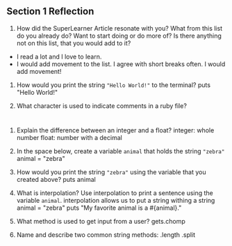## Section 1 Reflection

1. How did the SuperLearner Article resonate with you? What from this list do you already do? Want to start doing or do more of? Is there anything not on this list, that you would add to it?
  * I read a lot and I love to learn.
  * I would add movement to the list.  I agree with short breaks often.  I would add movement!
  
1. How would you print the string `"Hello World!"` to the terminal?
puts "Hello World!"

1. What character is used to indicate comments in a ruby file?
#

1. Explain the difference between an integer and a float?
integer: whole number       float: number with a decimal

1. In the space below, create a variable `animal` that holds the string `"zebra"`
animal = "zebra"

1. How would you print the string `"zebra"` using the variable that you created above?
puts animal

1. What is interpolation? Use interpolation to print a sentence using the variable `animal`.
interpolation allows us to put a string withing a string
animal = "zebra"
puts "My favorite animal is a #{animal}."

1. What method is used to get input from a user?
gets.chomp

1. Name and describe two common string methods:
.length   .split
